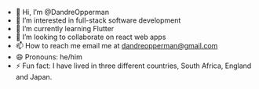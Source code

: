 - 👋 Hi, I’m @DandreOpperman
- 👀 I’m interested in full-stack software development
- 🌱 I’m currently learning Flutter
- 💞️ I’m looking to collaborate on react web apps
- 📫 How to reach me email me at dandreopperman@gmail.com
- 😄 Pronouns: he/him
- ⚡ Fun fact: I have lived in three different countries, South Africa, England and Japan.

<!---
DandreOpperman/DandreOpperman is a ✨ special ✨ repository because its `README.md` (this file) appears on your GitHub profile.
You can click the Preview link to take a look at your changes.
--->
